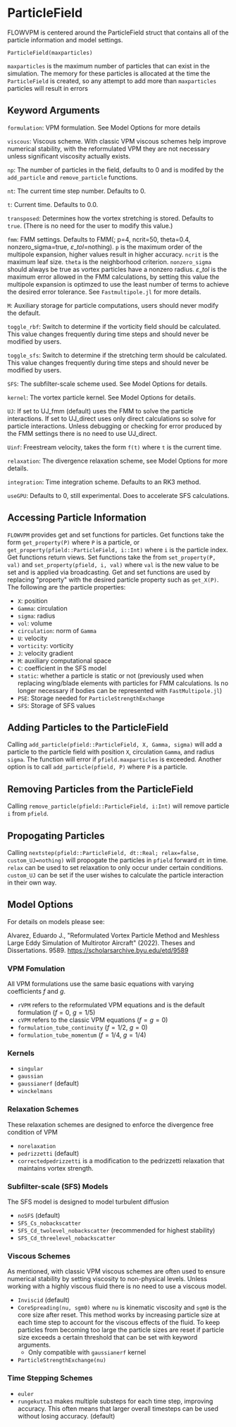 # ParticleField
FLOWVPM is centered around the ParticleField struct that contains all of the particle information and model settings.

`ParticleField(maxparticles)`

`maxparticles` is the maximum number of particles that can exist in the simulation. The memory for these particles is allocated at the time the `ParticleField` is created, so any attempt to add more than `maxparticles` particles will result in errors

## Keyword Arguments
`formulation`: VPM formulation. See Model Options for more details


`viscous`: Viscous scheme. With classic VPM viscous schemes help improve numerical stability, with the reformulated VPM they are not necessary unless significant viscosity actually exists.

`np`: The number of particles in the field, defaults to 0 and is modifed by the `add_particle` and `remove_particle` functions.

`nt`: The current time step number. Defaults to 0.

`t`: Current time. Defaults to 0.0.

`transposed`: Determines how the vortex stretching is stored. Defaults to `true`. (There is no need for the user to modify this value.)

`fmm`: FMM settings. Defaults to FMM(; p=4, ncrit=50, theta=0.4, nonzero_sigma=true, $\varepsilon\_tol$=nothing). `p` is the maximum order of the multipole expansion, higher values result in higher accuracy. `ncrit` is the maximum leaf size. `theta` is the neighborhood criterion. `nonzero_sigma` should always be true as vortex particles have a nonzero radius. $\varepsilon\_tol$ is the maximum error allowed in the FMM calculations, by setting this value the multipole expansion is optimzed to use the least number of terms to achieve the desired error tolerance. See `Fastmultipole.jl` for more details.

`M`: Auxiliary storage for particle computations, users should never modify the default.

`toggle_rbf`: Switch to determine if the vorticity field should be calculated. This value changes frequently during time steps and should never be modified by users.

`toggle_sfs`: Switch to determine if the stretching term should be calculated. This value changes frequently during time steps and should never be modified by users.

`SFS`: The subfilter-scale scheme used. See Model Options for details.

`kernel`: The vortex particle kernel. See Model Options for details.

`UJ`: If set to UJ_fmm (default) uses the FMM to solve the particle interactions. If set to UJ_direct uses only direct calculations so solve for particle interactions. Unless debugging or checking for error produced by the FMM settings there is no need to use UJ_direct.

`Uinf`: Freestream velocity, takes the form `f(t)` where `t` is the current time.

`relaxation`: The divergence relaxation scheme, see Model Options for more details.

`integration`: Time integration scheme. Defaults to an RK3 method.

`useGPU`: Defaults to 0, still experimental. Does to accelerate SFS calculations.

## Accessing Particle Information
`FLOWVPM` provides get and set functions for particles. Get functions take the form `get_property(P)` where `P` is a particle, or `get_property(pfield::ParticleField, i::Int)` where `i` is the particle index. Get functions return views. Set functions take the from `set_property(P, val)` and `set_property(pfield, i, val)` where `val` is the new value to be set and is applied via broadcasting. Get and set functions are used by replacing "property" with the desired particle property such as `get_X(P)`. The following are the particle properties: 
- `X`: position
- `Gamma`: circulation
- `sigma`: radius
- `vol`: volume
- `circulation`: norm of `Gamma`
- `U`: velocity
- `vorticity`: vorticity 
- `J`: velocity gradient
- `M`: auxiliary computational space
- `C`: coefficient in the SFS model
- `static`: whether a particle is static or not (previously used when replacing wing/blade elements with particles for FMM calculations. Is no longer necessary if bodies can be represented with `FastMultipole.jl`)
- `PSE`: Storage needed for `ParticleStrengthExchange`
- `SFS`: Storage of SFS values

## Adding Particles to the ParticleField
Calling `add_particle(pfield::ParticleField, X, Gamma, sigma)` will add a particle to the particle field with position `X`, circulation `Gamma`, and radius `sigma`. The function will error if `pfield.maxparticles` is exceeded. Another option is to call `add_particle(pfield, P)` where `P` is a particle.

## Removing Particles from the ParticleField
Calling `remove_particle(pfield::ParticleField, i:Int)` will remove particle `i` from `pfield`.

## Propogating Particles
Calling `nextstep(pfield::ParticleField, dt::Real; relax=false, custom_UJ=nothing)` will propogate the particles in `pfield` forward `dt` in time. `relax` can be used to set relaxation to only occur under certain conditions. `custom_UJ` can be set if the user wishes to calculate the particle interaction in their own way.

## Model Options
For details on models please see:

Alvarez, Eduardo J., "Reformulated Vortex Particle Method and Meshless Large Eddy Simulation of Multirotor Aircraft" (2022). Theses and Dissertations. 9589.
https://scholarsarchive.byu.edu/etd/9589

### VPM Fomulation
All VPM formulations use the same basic equations with varying coefficients $f$ and $g$.
- `rVPM` refers to the reformulated VPM equations and is the default formulation ($f=0$, $g=1/5$)
- `cVPM` refers to the classic VPM equations ($f=g=0$)
- `formulation_tube_continuity` ($f=1/2$, $g=0$)
- `formulation_tube_momentum` ($f=1/4$, $g=1/4$)

### Kernels
- `singular`
- `gaussian`
- `gaussianerf` (default)
- `winckelmans`

### Relaxation Schemes
These relaxation schemes are designed to enforce the divergence free condition of VPM

- `norelaxation`
- `pedrizzetti` (default)
- `correctedpedrizzetti` is a modification to the pedrizzetti relaxation that maintains vortex strength.

### Subfilter-scale (SFS) Models
The SFS model is designed to model turbulent diffusion

- `noSFS` (default)
- `SFS_Cs_nobackscatter`
- `SFS_Cd_twolevel_nobackscatter` (recommended for highest stability)
- `SFS_Cd_threelevel_nobackscatter`

### Viscous Schemes
As mentioned, with classic VPM viscous schemes are often used to ensure numerical stability by setting viscosity to non-physical levels. Unless working with a highly viscous fluid there is no need to use a viscous model.

- `Inviscid` (default)
- `CoreSpreading(nu, sgm0)` where `nu` is kinematic viscosity and `sgm0` is the core size after reset. This method works by increasing particle size at each time step to account for the viscous effects of the fluid. To keep particles from becoming too large the particle sizes are reset if particle size exceeds a certain threshold that can be set with keyword arguments. 
  - Only compatible with `gaussianerf` kernel
- `ParticleStrengthExchange(nu)`

### Time Stepping Schemes
- `euler`
- `rungekutta3` makes multiple substeps for each time step, improving accuracy. This often means that larger overall timesteps can be used without losing accuracy. (default)